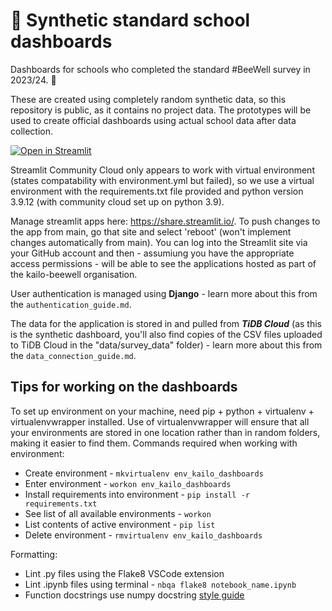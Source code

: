 # 🐝 Synthetic standard school dashboards

Dashboards for schools who completed the standard #BeeWell survey in 2023/24. 🏫

These are created using completely random synthetic data, so this repository is public, as it contains no project data. The prototypes will be used to create official dashboards using actual school data after data collection.

[![Open in Streamlit](https://static.streamlit.io/badges/streamlit_badge_black_white.svg)](https://synthetic-beewell-kailo-standard-school-dashboard.streamlit.app/)

Streamlit Community Cloud only appears to work with virtual environment (states compatability with environment.yml but failed), so we use a virtual environment with the requirements.txt file provided and python version 3.9.12 (with community cloud set up on python 3.9).

Manage streamlit apps here: https://share.streamlit.io/. To push changes to the app from main, go that site and select 'reboot' (won't implement changes automatically from main). You can log into the Streamlit site via your GitHub account and then - assumiung you have the appropriate access permissions - will be able to see the applications hosted as part of the kailo-beewell organisation.

User authentication is managed using **Django** - learn more about this from the `authentication_guide.md`.

The data for the application is stored in and pulled from ***TiDB Cloud*** (as this is the synthetic dashboard, you'll also find copies of the CSV files uploaded to TiDB Cloud in the "data/survey_data" folder) - learn more about this from the `data_connection_guide.md`.

## Tips for working on the dashboards

To set up environment on your machine, need pip + python + virtualenv + virtualenvwrapper installed. Use of virtualenvwrapper will ensure that all your environments are stored in one location rather than in random folders, making it easier to find them. Commands required when working with environment:
* Create environment - `mkvirtualenv env_kailo_dashboards`
* Enter environment -  `workon env_kailo_dashboards`
* Install requirements into environment - `pip install -r requirements.txt`
* See list of all available environments - `workon`
* List contents of active environment - `pip list`
* Delete environment - `rmvirtualenv env_kailo_dashboards`

Formatting:
* Lint .py files using the Flake8 VSCode extension
* Lint .ipynb files using terminal - `nbqa flake8 notebook_name.ipynb`
* Function docstrings use numpy docstring [style guide](https://numpydoc.readthedocs.io/en/latest/format.html)
